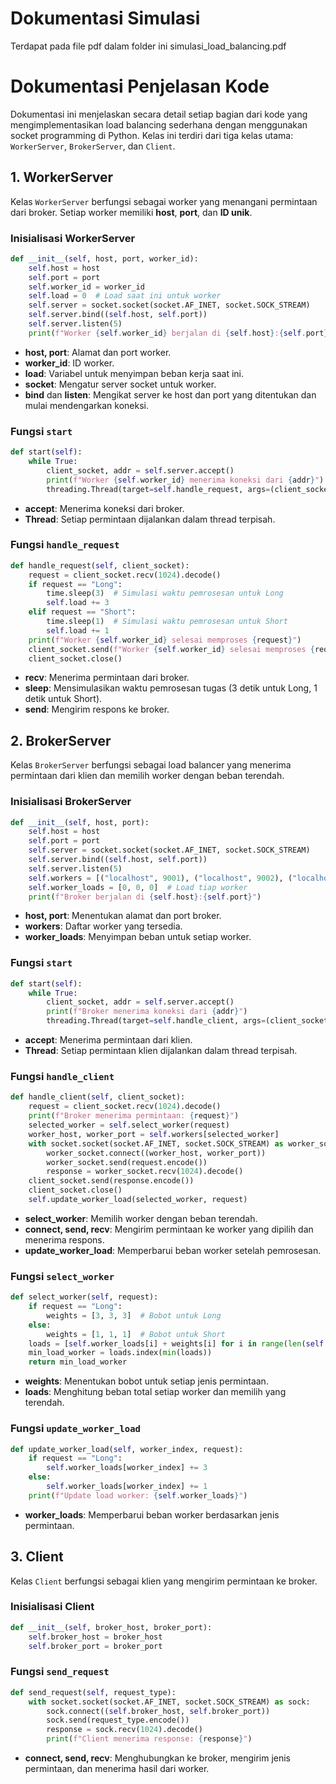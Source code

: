 # Dokumentasi Simulasi

Terdapat pada file pdf dalam folder ini simulasi_load_balancing.pdf

# Dokumentasi Penjelasan Kode

Dokumentasi ini menjelaskan secara detail setiap bagian dari kode yang mengimplementasikan load balancing sederhana dengan menggunakan socket programming di Python. Kelas ini terdiri dari tiga kelas utama: `WorkerServer`, `BrokerServer`, dan `Client`.

## 1. WorkerServer

Kelas `WorkerServer` berfungsi sebagai worker yang menangani permintaan dari broker. Setiap worker memiliki **host**, **port**, dan **ID unik**.

### Inisialisasi WorkerServer

```python
def __init__(self, host, port, worker_id):
    self.host = host
    self.port = port
    self.worker_id = worker_id
    self.load = 0  # Load saat ini untuk worker
    self.server = socket.socket(socket.AF_INET, socket.SOCK_STREAM)
    self.server.bind((self.host, self.port))
    self.server.listen(5)
    print(f"Worker {self.worker_id} berjalan di {self.host}:{self.port}")
```
- **host, port**: Alamat dan port worker.
- **worker_id**: ID worker.
- **load**: Variabel untuk menyimpan beban kerja saat ini.
- **socket**: Mengatur server socket untuk worker.
- **bind** dan **listen**: Mengikat server ke host dan port yang ditentukan dan mulai mendengarkan koneksi.

### Fungsi `start`

```python
def start(self):
    while True:
        client_socket, addr = self.server.accept()
        print(f"Worker {self.worker_id} menerima koneksi dari {addr}")
        threading.Thread(target=self.handle_request, args=(client_socket,)).start()
```
- **accept**: Menerima koneksi dari broker.
- **Thread**: Setiap permintaan dijalankan dalam thread terpisah.

### Fungsi `handle_request`

```python
def handle_request(self, client_socket):
    request = client_socket.recv(1024).decode()
    if request == "Long":
        time.sleep(3)  # Simulasi waktu pemrosesan untuk Long
        self.load += 3
    elif request == "Short":
        time.sleep(1)  # Simulasi waktu pemrosesan untuk Short
        self.load += 1
    print(f"Worker {self.worker_id} selesai memproses {request}")
    client_socket.send(f"Worker {self.worker_id} selesai memproses {request}".encode())
    client_socket.close()
```
- **recv**: Menerima permintaan dari broker.
- **sleep**: Mensimulasikan waktu pemrosesan tugas (3 detik untuk Long, 1 detik untuk Short).
- **send**: Mengirim respons ke broker.

## 2. BrokerServer

Kelas `BrokerServer` berfungsi sebagai load balancer yang menerima permintaan dari klien dan memilih worker dengan beban terendah.

### Inisialisasi BrokerServer

```python
def __init__(self, host, port):
    self.host = host
    self.port = port
    self.server = socket.socket(socket.AF_INET, socket.SOCK_STREAM)
    self.server.bind((self.host, self.port))
    self.server.listen(5)
    self.workers = [("localhost", 9001), ("localhost", 9002), ("localhost", 9003)]
    self.worker_loads = [0, 0, 0]  # Load tiap worker
    print(f"Broker berjalan di {self.host}:{self.port}")
```
- **host, port**: Menentukan alamat dan port broker.
- **workers**: Daftar worker yang tersedia.
- **worker_loads**: Menyimpan beban untuk setiap worker.

### Fungsi `start`

```python
def start(self):
    while True:
        client_socket, addr = self.server.accept()
        print(f"Broker menerima koneksi dari {addr}")
        threading.Thread(target=self.handle_client, args=(client_socket,)).start()
```
- **accept**: Menerima permintaan dari klien.
- **Thread**: Setiap permintaan klien dijalankan dalam thread terpisah.

### Fungsi `handle_client`

```python
def handle_client(self, client_socket):
    request = client_socket.recv(1024).decode()
    print(f"Broker menerima permintaan: {request}")
    selected_worker = self.select_worker(request)
    worker_host, worker_port = self.workers[selected_worker]
    with socket.socket(socket.AF_INET, socket.SOCK_STREAM) as worker_socket:
        worker_socket.connect((worker_host, worker_port))
        worker_socket.send(request.encode())
        response = worker_socket.recv(1024).decode()
    client_socket.send(response.encode())
    client_socket.close()
    self.update_worker_load(selected_worker, request)
```
- **select_worker**: Memilih worker dengan beban terendah.
- **connect, send, recv**: Mengirim permintaan ke worker yang dipilih dan menerima respons.
- **update_worker_load**: Memperbarui beban worker setelah pemrosesan.

### Fungsi `select_worker`

```python
def select_worker(self, request):
    if request == "Long":
        weights = [3, 3, 3]  # Bobot untuk Long
    else:
        weights = [1, 1, 1]  # Bobot untuk Short
    loads = [self.worker_loads[i] + weights[i] for i in range(len(self.workers))]
    min_load_worker = loads.index(min(loads))
    return min_load_worker
```
- **weights**: Menentukan bobot untuk setiap jenis permintaan.
- **loads**: Menghitung beban total setiap worker dan memilih yang terendah.

### Fungsi `update_worker_load`

```python
def update_worker_load(self, worker_index, request):
    if request == "Long":
        self.worker_loads[worker_index] += 3
    else:
        self.worker_loads[worker_index] += 1
    print(f"Update load worker: {self.worker_loads}")
```
- **worker_loads**: Memperbarui beban worker berdasarkan jenis permintaan.

## 3. Client

Kelas `Client` berfungsi sebagai klien yang mengirim permintaan ke broker.

### Inisialisasi Client

```python
def __init__(self, broker_host, broker_port):
    self.broker_host = broker_host
    self.broker_port = broker_port
```

### Fungsi `send_request`

```python
def send_request(self, request_type):
    with socket.socket(socket.AF_INET, socket.SOCK_STREAM) as sock:
        sock.connect((self.broker_host, self.broker_port))
        sock.send(request_type.encode())
        response = sock.recv(1024).decode()
        print(f"Client menerima response: {response}")
```
- **connect, send, recv**: Menghubungkan ke broker, mengirim jenis permintaan, dan menerima hasil dari worker.
